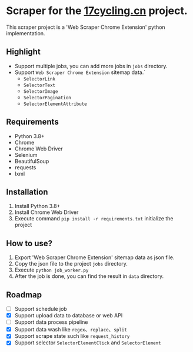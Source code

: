 # Scraper for the [17cycling.cn](https://www.17cycling.cn) project.
This scraper project is a 'Web Scraper Chrome Extension' python implementation.

## Highlight
* Support multiple jobs, you can add more jobs in `jobs` directory.
* Support `Web Scraper Chrome Extension` sitemap data.`
  * `SelectorLink`
  * `SelectorText`
  * `SelectorImage`
  * `SelectorPagination`
  * `SelectorElementAttribute`

## Requirements
* Python 3.8+
* Chrome
* Chrome Web Driver
* Selenium
* BeautifulSoup
* requests
* lxml

## Installation
1. Install Python 3.8+
2. Install Chrome Web Driver
3. Execute command `pip install -r requirements.txt` initialize the project


## How to use?
1. Export 'Web  Scraper Chrome Extension' sitemap data as json file.
2. Copy the json file to the project `jobs` directory.
3. Execute `python job_worker.py`
4. After the job is done, you can find the result in `data` directory.

## Roadmap
* [ ] Support schedule job
* [x] Support upload data to database or web API
* [ ] Support data process pipeline
* [x] Support data wash like `regex`、`replace`、`split`
* [x] Support scrape state such like `request_history`
* [x] Support selector `SelectorElementClick` and `SelectorElement`